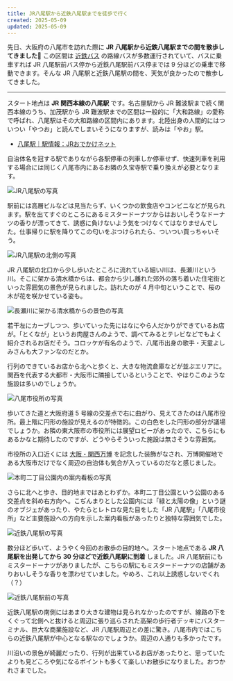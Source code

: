 ```yaml
---
title: JR八尾駅から近鉄八尾駅までを徒歩で行く
created: 2025-05-09
updated: 2025-05-09
---
```


先日、大阪府の八尾市を訪れた際に **JR 八尾駅から近鉄八尾駅までの間を散歩してきました🚶** この区間は [近鉄バス](https://www.kintetsu-bus.co.jp/) の路線バスが多数運行されていて、バスに乗車すれば JR 八尾駅前バス停から近鉄八尾駅前バス停までは 9 分ほどの乗車で移動できます。そんな JR 八尾駅と近鉄八尾駅の間を、天気が良かったので散歩してきました。

---

スタート地点は **JR 関西本線の八尾駅** です。名古屋駅から JR 難波駅まで続く関西本線のうち、加茂駅から JR 難波駅までの区間は一般的に「大和路線」の愛称で呼ばれ、八尾駅はその大和路線の区間内にあります。北陸出身の人間的にはついつい「やつお」と読んでしまいそうになりますが、読みは「やお」駅。

- [八尾駅｜駅情報：JRおでかけネット](https://www.jr-odekake.net/eki/top?id=0620824)

自治体名を冠する駅でありながら各駅停車の列車しか停車せず、快速列車を利用する場合には同じく八尾市内にあるお隣の久宝寺駅で乗り換えが必要となります。

![JR八尾駅の写真](70dd084a-46e8-4a2c-fd19-43383bdb1c00)

駅前には高層ビルなどは見当たらず、いくつかの飲食店やコンビニなどが見られます。駅を出てすぐのところにあるミスタードーナツからはおいしそうなドーナツの香りが漂ってきて、誘惑に負けないよう気をつけなくてはなりませんでした。仕事帰りに駅を降りてこの匂いをぶつけられたら、ついつい買っちゃいそう。

![JR八尾駅の北側の写真](7ef0f52a-749e-499f-9d5c-92271084c400)

JR 八尾駅の北口から少し歩いたところに流れている細い川は、長瀬川という川。そこに架かる清水橋からは、都会から少し離れた郊外の落ち着いた住宅街といった雰囲気の景色が見られました。訪れたのが 4 月中旬ということで、桜の木が花を咲かせている姿も。

![長瀬川に架かる清水橋からの景色の写真](3b4ffbfa-d269-4a99-4b32-7acb50321d00)

若干左にカーブしつつ、歩いていった先にはなにやら人だかりができているお店が。「とくなが」というお肉屋さんのようで、調べてみるとテレビなどでもよく紹介されるお店だそう。コロッケが有名のようで、八尾市出身の歌手・天童よしみさんも大ファンなのだとか。

行列のできているお店から北へと歩くと、大きな物流倉庫などが並ぶエリアに。関西を代表する大都市・大阪市に隣接しているということで、やはりこのような施設は多いのでしょうか。

![八尾市役所の写真](f66528bf-ac73-41ff-2037-2114181f4700)

歩いてきた道と大阪府道 5 号線の交差点で右に曲がり、見えてきたのは八尾市役所。最上階に円形の施設が見えるのが特徴的。この白色をした円形の部分が議場でしょうか。お隣の東大阪市の市役所には展望ロビーがあったので、こちらにもあるかなと期待したのですが、どうやらそういった施設は無さそうな雰囲気。

市役所の入口近くには [大阪・関西万博](https://www.expo2025.or.jp/) を記念した装飾がなされ、万博開催地である大阪市だけでなく周辺の自治体も気合が入っているのだなと感じました。

![本町二丁目公園内の案内看板の写真](da0a714c-6ef5-4cb5-8bcf-a9be95f3b300)

さらに北へと歩き、目的地まではあとわずか。本町二丁目公園という公園のある交差点を斜め右方向へ。こぢんまりとした公園内には「緑と太陽の像」という謎のオブジェがあったり、やたらとレトロな見た目をした「JR 八尾駅」「八尾市役所」など主要施設への方向を示した案内看板があったりと独特な雰囲気でした。

![近鉄八尾駅の写真](cdbbb7a4-17f5-46b9-1551-84cecc3fa700)

数分ほど歩いて、ようやく今回のお散歩の目的地へ。スタート地点である **JR 八尾駅を出発してから 30 分ほどで近鉄八尾駅に到着** しました。JR 八尾駅前にもミスタードーナツがありましたが、こちらの駅にもミスタードーナツの店舗がありおいしそうな香りを漂わせていました。やめろ、これ以上誘惑しないでくれ（？）

![近鉄八尾駅前の写真](bc1f2d01-9117-4e4c-86ed-dd27708bac00)

近鉄八尾駅の南側にはあまり大きな建物は見られなかったのですが、線路の下をくぐって北側へと抜けると周辺に張り巡らされた高架の歩行者デッキにバスターミナル、巨大な商業施設など、JR 八尾駅周辺との差に驚き。八尾市内ではこちらの近鉄八尾駅が中心となる駅なのでしょうか。周辺の人通りも多かったです。

川沿いの景色が綺麗だったり、行列が出来ているお店があったりと、思っていたよりも見どころや気になるポイントも多くて楽しいお散歩になりました。おつかれさまでした。
